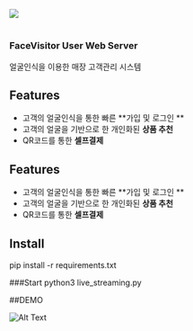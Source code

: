 


![](https://facevisitor-bucket2.s3.ap-northeast-2.amazonaws.com/logo-facevisiter%402x.png)
#  


### FaceVisitor User Web Server
얼굴인식을 이용한 매장 고객관리 시스템 


## Features
- 고객의 얼굴인식을 통한 빠른 **가입 및 로그인 **
- 고객의 얼굴을 기반으로 한 개인화된 **상품 추천**
- QR코드를 통한 **셀프결제**

## Features
- 고객의 얼굴인식을 통한 빠른 **가입 및 로그인 **
- 고객의 얼굴을 기반으로 한 개인화된 **상품 추천**
- QR코드를 통한 **셀프결제**


## Install 
pip install -r requirements.txt

###Start
python3 live_streaming.py

##DEMO

![Alt Text](https://facevisitor-bucket2.s3.ap-northeast-2.amazonaws.com/ezgif.com-resize+(1).gif)